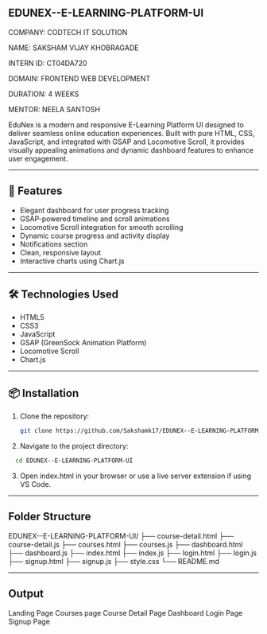 ## EDUNEX--E-LEARNING-PLATFORM-UI

COMPANY: CODTECH IT SOLUTION

NAME: SAKSHAM VIJAY KHOBRAGADE

INTERN ID: CT04DA720

DOMAIN: FRONTEND WEB DEVELOPMENT

DURATION: 4 WEEKS

MENTOR: NEELA SANTOSH

EduNex is a modern and responsive E-Learning Platform UI designed to deliver seamless online education experiences. Built with pure HTML, CSS, JavaScript, and integrated with GSAP and Locomotive Scroll, it provides visually appealing animations and dynamic dashboard features to enhance user engagement.

---

## 🚀 Features

- Elegant dashboard for user progress tracking  
- GSAP-powered timeline and scroll animations  
- Locomotive Scroll integration for smooth scrolling  
- Dynamic course progress and activity display  
- Notifications section  
- Clean, responsive layout  
- Interactive charts using Chart.js  

---

## 🛠️ Technologies Used

- HTML5  
- CSS3  
- JavaScript  
- GSAP (GreenSock Animation Platform)  
- Locomotive Scroll  
- Chart.js  

---

## 📦 Installation

1. Clone the repository:  
   ```bash
   git clone https://github.com/Sakshamk17/EDUNEX--E-LEARNING-PLATFORM-UI.git
   ```
2. Navigate to the project directory:
```bash
  cd EDUNEX--E-LEARNING-PLATFORM-UI
```

3. Open index.html in your browser or use a live server extension if using VS Code.

---

## Folder Structure

EDUNEX--E-LEARNING-PLATFORM-UI/
├── course-detail.html
├── course-detail.js
├── courses.html
├── courses.js
├── dashboard.html
├── dashboard.js
├── index.html
├── index.js
├── login.html
├── login.js
├── signup.html
├── signup.js
├── style.css
└── README.md

---

## Output

Landing Page
Courses page
Course Detail Page
Dashboard
Login Page
Signup Page
